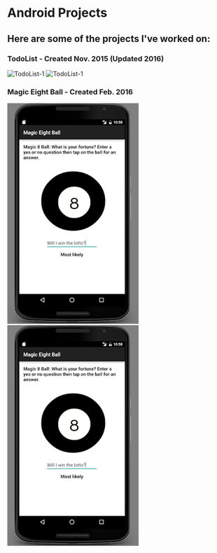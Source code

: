 # Android Projects

## Here are some of the projects I've worked on:

### TodoList - Created Nov. 2015 (Updated 2016)
![TodoList-1](/images/TD.png)
![TodoList-1](/images/TD.png)

### Magic Eight Ball - Created Feb. 2016
![MagicEight-1](/images/MEB-2.png)
![MagicEight-2](/images/MEB-2.png)
